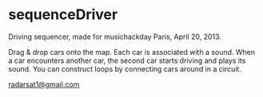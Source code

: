 
sequenceDriver
==============

Driving sequencer, made for musichackday Paris, April 20, 2013.

Drag & drop cars onto the map.  Each car is associated with a sound.  When
a car encounters another car, the second car starts driving and plays
its sound.  You can construct loops by connecting cars around in a
circuit.

radarsat1@gmail.com
